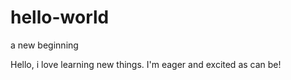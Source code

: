 # hello-world
a new beginning 

Hello, i love learning new things. I'm eager and excited as can be!
